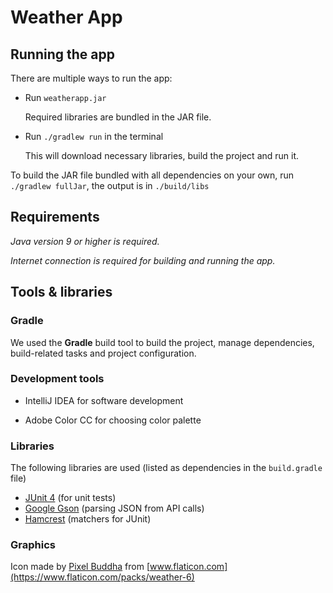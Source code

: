 # Weather App

## Running the app

There are multiple ways to run the app:

- Run `weatherapp.jar`
  
  Required libraries are bundled in the JAR file. 

- Run `./gradlew run` in the terminal
  
  This will download necessary libraries, build the project and run it.

To build the JAR file bundled with all dependencies on your own, run `./gradlew fullJar`, the output is in `./build/libs`

## Requirements

_Java version 9 or higher is required._

_Internet connection is required for building and running the app._

## Tools & libraries

### Gradle

We used the **Gradle** build tool to build the project, manage dependencies, build-related tasks and project configuration.

### Development tools

- IntelliJ IDEA for software development

- Adobe Color CC for choosing color palette

### Libraries

The following libraries are used (listed as dependencies in the `build.gradle` file)

- [JUnit 4](https://junit.org/junit4/) (for unit tests)
- [Google Gson](https://github.com/google/gson) (parsing JSON from API calls)
- [Hamcrest](http://hamcrest.org/) (matchers for JUnit)

### Graphics

Icon made by [Pixel Buddha](https://www.flaticon.com/authors/pixel-buddha) from [www.flaticon.com](https://www.flaticon.com/packs/weather-6) 
